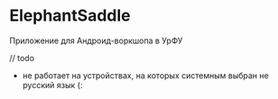 # ElephantSaddle
Приложение для Андроид-воркшопа в УрФУ

// todo
- не работает на устройствах, на которых системным выбран не русский язык (:
